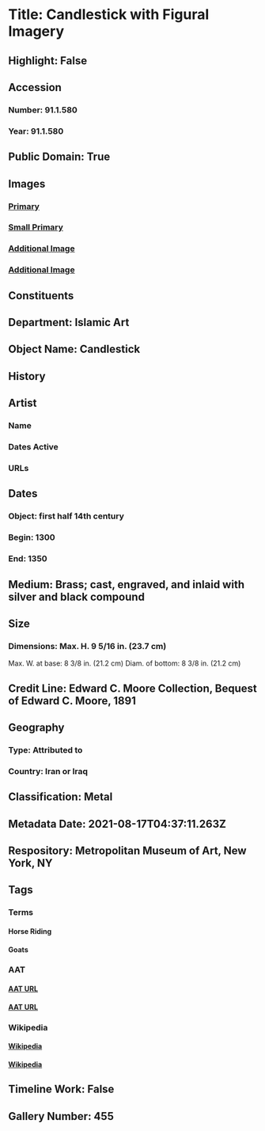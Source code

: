 # Title: Candlestick with Figural Imagery
## Highlight: False
## Accession
### Number: 91.1.580
### Year: 91.1.580
## Public Domain: True
## Images
### [Primary](https://images.metmuseum.org/CRDImages/is/original/DP246482.jpg)
### [Small Primary](https://images.metmuseum.org/CRDImages/is/web-large/DP246482.jpg)
### [Additional Image](https://images.metmuseum.org/CRDImages/is/original/DP247399.jpg)
### [Additional Image](https://images.metmuseum.org/CRDImages/is/original/sf91-1-580a.jpg)
## Constituents
## Department: Islamic Art
## Object Name: Candlestick
## History
## Artist
### Name
### Dates Active
### URLs
## Dates
### Object: first half 14th century
### Begin: 1300
### End: 1350
## Medium: Brass; cast, engraved, and inlaid with silver and black compound
## Size
### Dimensions: Max. H. 9 5/16 in. (23.7 cm)
Max. W. at base: 8 3/8 in. (21.2 cm)
Diam. of bottom: 8 3/8 in. (21.2 cm)
## Credit Line: Edward C. Moore Collection, Bequest of Edward C. Moore, 1891
## Geography
### Type: Attributed to
### Country: Iran or Iraq
## Classification: Metal
## Metadata Date: 2021-08-17T04:37:11.263Z
## Respository: Metropolitan Museum of Art, New York, NY
## Tags
### Terms
#### Horse Riding
#### Goats
### AAT
#### [AAT URL](http://vocab.getty.edu/page/aat/300249313)
#### [AAT URL](http://vocab.getty.edu/page/aat/300250122)
### Wikipedia
#### [Wikipedia]()
#### [Wikipedia]()
## Timeline Work: False
## Gallery Number: 455